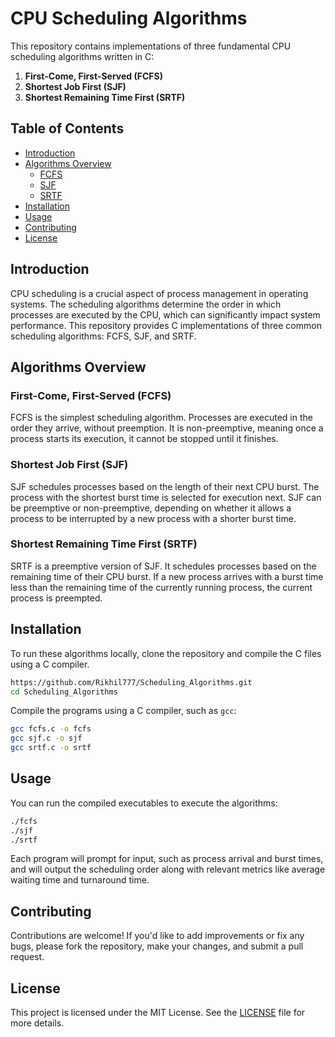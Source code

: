 # CPU Scheduling Algorithms

This repository contains implementations of three fundamental CPU scheduling algorithms written in C:

1. **First-Come, First-Served (FCFS)**
2. **Shortest Job First (SJF)**
3. **Shortest Remaining Time First (SRTF)**

## Table of Contents

- [Introduction](#introduction)
- [Algorithms Overview](#algorithms-overview)
  - [FCFS](#first-come-first-served-fcfs)
  - [SJF](#shortest-job-first-sjf)
  - [SRTF](#shortest-remaining-time-first-srtf)
- [Installation](#installation)
- [Usage](#usage)
- [Contributing](#contributing)
- [License](#license)

## Introduction

CPU scheduling is a crucial aspect of process management in operating systems. The scheduling algorithms determine the order in which processes are executed by the CPU, which can significantly impact system performance. This repository provides C implementations of three common scheduling algorithms: FCFS, SJF, and SRTF.

## Algorithms Overview

### First-Come, First-Served (FCFS)

FCFS is the simplest scheduling algorithm. Processes are executed in the order they arrive, without preemption. It is non-preemptive, meaning once a process starts its execution, it cannot be stopped until it finishes.

### Shortest Job First (SJF)

SJF schedules processes based on the length of their next CPU burst. The process with the shortest burst time is selected for execution next. SJF can be preemptive or non-preemptive, depending on whether it allows a process to be interrupted by a new process with a shorter burst time.

### Shortest Remaining Time First (SRTF)

SRTF is a preemptive version of SJF. It schedules processes based on the remaining time of their CPU burst. If a new process arrives with a burst time less than the remaining time of the currently running process, the current process is preempted.

## Installation

To run these algorithms locally, clone the repository and compile the C files using a C compiler.

```bash
https://github.com/Rikhil777/Scheduling_Algorithms.git
cd Scheduling_Algorithms
```

Compile the programs using a C compiler, such as `gcc`:

```bash
gcc fcfs.c -o fcfs
gcc sjf.c -o sjf
gcc srtf.c -o srtf
```

## Usage

You can run the compiled executables to execute the algorithms:

```bash
./fcfs
./sjf
./srtf
```

Each program will prompt for input, such as process arrival and burst times, and will output the scheduling order along with relevant metrics like average waiting time and turnaround time.

## Contributing

Contributions are welcome! If you'd like to add improvements or fix any bugs, please fork the repository, make your changes, and submit a pull request.

## License

This project is licensed under the MIT License. See the [LICENSE](LICENSE) file for more details.
